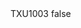 <?xml version="1.0" encoding="UTF-8"?>
<CustomMetadata xmlns="http://soap.sforce.com/2006/04/metadata">
    <label>TXU1003</label>
    <protected>false</protected>
</CustomMetadata>
